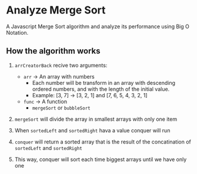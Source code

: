 # Analyze Merge Sort
A Javascript Merge Sort algorithm and analyze its performance using Big O Notation.

## How the algorithm works

1. `arrCreatorBack` recive two arguments:
	* `arr` -> An array with numbers
		* Each number will be transform in an array with descending ordered numbers, and with the length of the initial value.
		* Example: [3, 7] -> [3, 2, 1] and [7, 6, 5, 4, 3, 2, 1]
	* `func` -> A function
		* `mergeSort` or `bubbleSort`

2. `mergeSort` will divide the array in smallest arrays with only one item
3. When `sortedLeft` and `sortedRight` hava a value conquer will run
4. `conquer` will return a sorted array that is the result of the concatination of `sortedLeft` and `sortedRight`
5. This way, conquer will sort each time biggest arrays until we have only one
